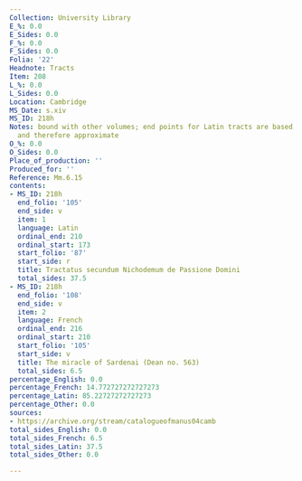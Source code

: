 ```yaml
---
Collection: University Library
E_%: 0.0
E_Sides: 0.0
F_%: 0.0
F_Sides: 0.0
Folia: '22'
Headnote: Tracts
Item: 208
L_%: 0.0
L_Sides: 0.0
Location: Cambridge
MS_Date: s.xiv
MS_ID: 218h
Notes: bound with other volumes; end points for Latin tracts are based on James' entries
  and therefore approximate
O_%: 0.0
O_Sides: 0.0
Place_of_production: ''
Produced_for: ''
Reference: Mm.6.15
contents:
- MS_ID: 218h
  end_folio: '105'
  end_side: v
  item: 1
  language: Latin
  ordinal_end: 210
  ordinal_start: 173
  start_folio: '87'
  start_side: r
  title: Tractatus secundum Nichodemum de Passione Domini
  total_sides: 37.5
- MS_ID: 218h
  end_folio: '108'
  end_side: v
  item: 2
  language: French
  ordinal_end: 216
  ordinal_start: 210
  start_folio: '105'
  start_side: v
  title: The miracle of Sardenai (Dean no. 563)
  total_sides: 6.5
percentage_English: 0.0
percentage_French: 14.772727272727273
percentage_Latin: 85.22727272727273
percentage_Other: 0.0
sources:
- https://archive.org/stream/catalogueofmanus04camb
total_sides_English: 0.0
total_sides_French: 6.5
total_sides_Latin: 37.5
total_sides_Other: 0.0

---
```

